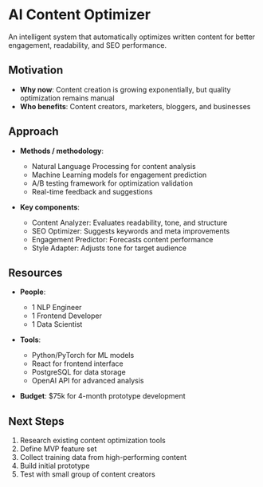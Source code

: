 # AI Content Optimizer

An intelligent system that automatically optimizes written content for better engagement, readability, and SEO performance.

## Motivation

- **Why now**: Content creation is growing exponentially, but quality optimization remains manual
- **Who benefits**: Content creators, marketers, bloggers, and businesses

## Approach

- **Methods / methodology**:

  - Natural Language Processing for content analysis
  - Machine Learning models for engagement prediction
  - A/B testing framework for optimization validation
  - Real-time feedback and suggestions
- **Key components**:

  - Content Analyzer: Evaluates readability, tone, and structure
  - SEO Optimizer: Suggests keywords and meta improvements
  - Engagement Predictor: Forecasts content performance
  - Style Adapter: Adjusts tone for target audience

## Resources

- **People**:

  - 1 NLP Engineer
  - 1 Frontend Developer
  - 1 Data Scientist
- **Tools**:

  - Python/PyTorch for ML models
  - React for frontend interface
  - PostgreSQL for data storage
  - OpenAI API for advanced analysis
- **Budget**: $75k for 4-month prototype development

## Next Steps

1. Research existing content optimization tools
2. Define MVP feature set
3. Collect training data from high-performing content
4. Build initial prototype
5. Test with small group of content creators
